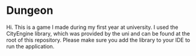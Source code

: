# Dungeon
Hi.
This is a game I made during my first year at university.
I used the CityEngine library, which was provided by the uni and can be found at the root of this repository.
Please make sure you add the library to your IDE to run the application.
